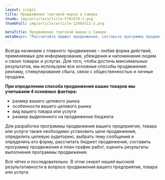 ```yaml
---
layout: single
title: Продвижение торговой марки в Самаре
thumb: img/article/article-570x570-3.png
thumbFull: img/article/article-1240x513-3.png

metaTitle: Продвижение торговой марки в Самаре
metaDescr: "Рассчитайте бюджет продвижения, составьте программу продвижения и план-график работ. Подбробнее по тел.: 8 (960) 821-02-05"
---
```


<p>Всегда начинаем с главного: продвижение – любая форма действий, применяемых для информирования, убеждения и напоминания людям о своих товарах и услугах. Для того, чтобы достичь максимальных результатов, мы используем все основные способы продвижения: рекламу, стимулирование сбыта, связи с общественностью и личные продажи.</p>
<p><b>При определении способа продвижения ваших товаров мы учитываем 4 основных фактора:</b></p>
<ul>
	<li>размер вашего целевого рынка</li>
	<li>особенности вашего целевого рынка</li>
	<li>вид вашего товара или услуги</li>
	<li>размер выделенного на продвижение бюджета </li>
</ul>
<p>Для разработки программы продвижения вашего предприятия, товара или услуги также необходимо установить цели продвижения, определить целевую аудиторию, выбрать тему сообщения и определить его форму, рассчитать бюджет продвижения, составить программу продвижения и план-график работ, оценить результаты выполнения программы продвижения.</p>
<p>Всё чётко и последовательно. В этом секрет нашей высокой результативности в вопросе продвижения вашего предприятия, товара или услуги.</p>
